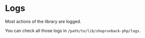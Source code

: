# Logs

Most actions of the library are logged.

You can check all those logs in `/path/to/lib/shoprunback-php/logs`.
